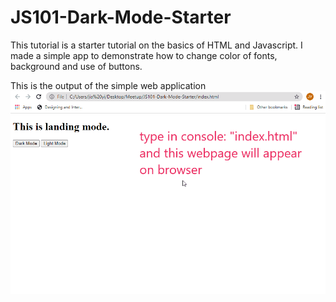 # JS101-Dark-Mode-Starter
This tutorial is a starter tutorial on the basics of HTML and Javascript. I made a simple app to demonstrate how to change color of fonts, background and use of buttons.

This is the output of the simple web application
![demo](demo/Animation.gif)